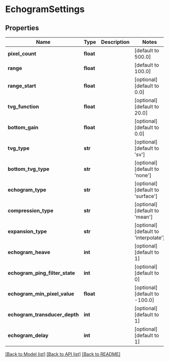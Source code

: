# EchogramSettings

## Properties
Name | Type | Description | Notes
------------ | ------------- | ------------- | -------------
**pixel_count** | **float** |  | [default to 500.0]
**range** | **float** |  | [default to 100.0]
**range_start** | **float** |  | [optional] [default to 0.0]
**tvg_function** | **float** |  | [optional] [default to 20.0]
**bottom_gain** | **float** |  | [optional] [default to 0.0]
**tvg_type** | **str** |  | [optional] [default to 'sv']
**bottom_tvg_type** | **str** |  | [optional] [default to 'none']
**echogram_type** | **str** |  | [optional] [default to 'surface']
**compression_type** | **str** |  | [optional] [default to 'mean']
**expansion_type** | **str** |  | [optional] [default to 'interpolate']
**echogram_heave** | **int** |  | [optional] [default to 1]
**echogram_ping_filter_state** | **int** |  | [optional] [default to 0]
**echogram_min_pixel_value** | **float** |  | [optional] [default to -100.0]
**echogram_transducer_depth** | **int** |  | [optional] [default to 1]
**echogram_delay** | **int** |  | [optional] [default to 1]

[[Back to Model list]](../README.md#documentation-for-models) [[Back to API list]](../README.md#documentation-for-api-endpoints) [[Back to README]](../README.md)


